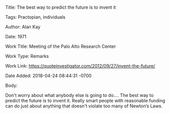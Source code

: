 Title:  The best way to predict the future is to invent it

Tags:   Practopian, individuals

Author: Alan Kay

Date:   1971

Work Title: Meeting of the Palo Alto Research Center

Work Type: Remarks

Work Link: https://quoteinvestigator.com/2012/09/27/invent-the-future/

Date Added: 2018-04-24 08:44:31 -0700

Body: 

Don't worry about what anybody else is going to do.... The best way to predict the future is to invent it. Really smart people with reasonable funding can do just about anything that doesn't violate too many of Newton’s Laws.


